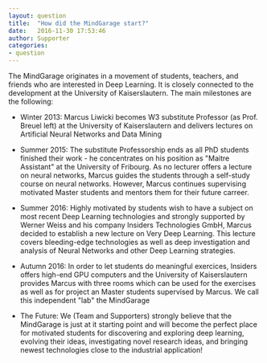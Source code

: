 ```yaml
---
layout: question
title:  "How did the MindGarage start?"
date:   2016-11-30 17:53:46
author: Supporter
categories:
- question
---
```


The MindGarage originates in a movement of students, teachers, and friends who are interested in Deep Learning. It is closely connected to the development at the University of Kaiserslautern. The main milestones are the following:

* Winter 2013: Marcus Liwicki becomes W3 substitute Professor (as Prof. Breuel left) at the University of Kaiserslautern and delivers lectures on Artificial Neural Networks and Data Mining

* Summer 2015: The substitute Professorship ends as all PhD students finished their work - he concentrates on his position as "Maitre Assistant" at the University of Fribourg. As no lecturer offers a lecture on neural networks, Marcus guides the students through a self-study course on neural networks. However, Marcus continues supervising motivated Master students and mentors them for their future carreer.

* Summer 2016: Highly motivated by students wish to have a subject on most recent Deep Learning technologies and strongly supported by Werner Weiss and his company Insiders Technologies GmbH, Marcus decided to establish a new lecture on Very Deep Learning. This lecture covers bleeding-edge technologies as well as deep investigation and analysis of Neural Networks and other Deep Learning strategies.

* Autumn 2016: In order to let students do meaningful exercices, Insiders offers high-end GPU computers and the University of Kaiserslautern provides Marcus with three rooms which can be used for the exercises as well as for project an Master students supervised by Marcus. We call this independent "lab" the MindGarage

* The Future: We (Team and Supporters) strongly believe that the MindGarage is just at it starting point and will become the perfect place for motivated students for discovering and exploring deep learning, evolving their ideas, investigating novel research ideas, and bringing newest technologies close to the industrial application!

